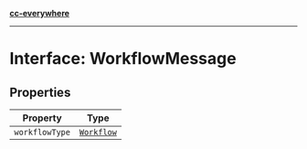 [**cc-everywhere**](../../../../../index.md)

***

# Interface: WorkflowMessage

## Properties

| Property | Type |
| ------ | ------ |
| `workflowType` | [`Workflow`](../../../types/workflow-types/enumerations/workflow.md) |
